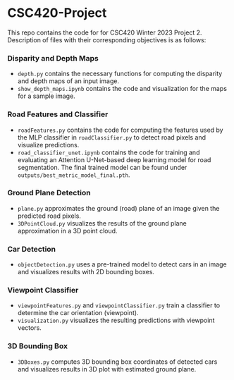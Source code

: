 # CSC420-Project
This repo contains the code for for CSC420 Winter 2023 Project 2. Description of files with their corresponding objectives is as follows: 

### Disparity and Depth Maps
* `depth.py` contains the necessary functions for computing the disparity and depth maps of an input image. 
* `show_depth_maps.ipynb` contains the code and visualization for the maps for a sample image. 

### Road Features and Classifier
* `roadFeatures.py` contains the code for computing the features used by the MLP classifier in  `roadClassifier.py` to detect road pixels
and visualize predictions. 
* `road_classifier_unet.ipynb` contains the code for training and evaluating an Attention U-Net-based deep learning model for road segmentation. 
The final trained model can be found under `outputs/best_metric_model_final.pth`. 

### Ground Plane Detection 
* `plane.py` approximates the ground (road) plane of an image given the predicted road pixels. 
* `3DPointCloud.py` visualizes the results of the ground plane approximation in a 3D point cloud. 

### Car Detection
* `objectDetection.py` uses a pre-trained model to detect cars in an image and visualizes results with 2D bounding boxes. 

### Viewpoint Classifier 
* `viewpointFeatures.py` and `viewpointClassifier.py` train a classifier to determine the car orientation (viewpoint). 
* `visualization.py` visualizes the resulting predictions with viewpoint vectors.

### 3D Bounding Box
* `3DBoxes.py` computes 3D bounding box coordinates of detected cars and visualizes results in 3D plot with estimated ground plane. 
